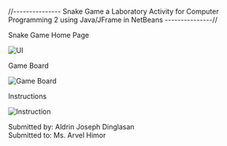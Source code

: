//---------------  Snake Game a Laboratory Activity for Computer Programming 2 using Java/JFrame in NetBeans ---------------// 


   

   Snake Game Home Page


![UI](https://github.com/user-attachments/assets/9eba5e92-6e7e-4d3d-b91f-e3b6435c8e40)



   Game Board


![Game Board](https://github.com/user-attachments/assets/a6574ffd-247f-41f9-a9cd-afe7632b18f7)





   Instructions



![Instruction](https://github.com/user-attachments/assets/482e0150-0dff-477d-8624-c128ddc6097e)








Submitted by: Aldrin Joseph Dinglasan   
Submitted to: Ms. Arvel Himor
